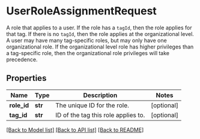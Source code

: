 # UserRoleAssignmentRequest

A role that applies to a user. If the role has a `tagId`, then the role applies for that tag. If there is no `tagId`, then the role applies at the organizational level. A user may have many tag-specific roles, but may only have one organizational role. If the organizational level role has higher privileges than a tag-specific role, then the organizational role privileges will take precedence.
## Properties
Name | Type | Description | Notes
------------ | ------------- | ------------- | -------------
**role_id** | **str** | The unique ID for the role. | [optional] 
**tag_id** | **str** | ID of the tag this role applies to. | [optional] 

[[Back to Model list]](../README.md#documentation-for-models) [[Back to API list]](../README.md#documentation-for-api-endpoints) [[Back to README]](../README.md)


